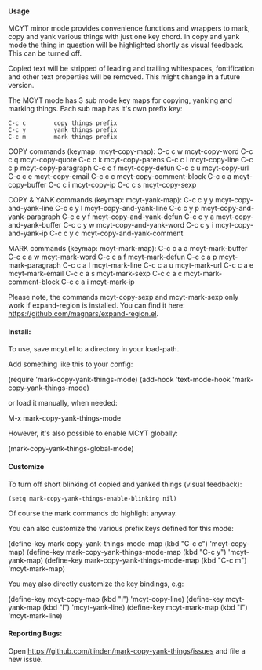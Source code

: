 #### Usage

MCYT  minor mode  provides  convenience functions  and wrappers  to
mark, copy and yank various things with just one key chord. In copy
and yank mode the thing in  question will be highlighted shortly as
visual feedback. This can be turned off.

Copied text will  be stripped of leading  and trailing whitespaces,
fontification and other text properties will be removed. This might
change in a future version.

The MCYT  mode has  3 sub  mode key maps  for copying,  yanking and
marking things. Each sub map has it's own prefix key:

    C-c c        copy things prefix
    C-c y        yank things prefix
    C-c m        mark things prefix

COPY commands (keymap: mcyt-copy-map):
    C-c c w      mcyt-copy-word 
    C-c c q      mcyt-copy-quote 
    C-c c k      mcyt-copy-parens 
    C-c c l      mcyt-copy-line 
    C-c c p      mcyt-copy-paragraph 
    C-c c f      mcyt-copy-defun 
    C-c c u      mcyt-copy-url 
    C-c c e      mcyt-copy-email 
    C-c c c      mcyt-copy-comment-block 
    C-c c a      mcyt-copy-buffer 
    C-c c i      mcyt-copy-ip 
    C-c c s      mcyt-copy-sexp

COPY & YANK commands (keymap: mcyt-yank-map):
    C-c c y y    mcyt-copy-and-yank-line
    C-c c y l    mcyt-copy-and-yank-line
    C-c c y p    mcyt-copy-and-yank-paragraph
    C-c c y f    mcyt-copy-and-yank-defun
    C-c c y a    mcyt-copy-and-yank-buffer
    C-c c y w    mcyt-copy-and-yank-word
    C-c c y i    mcyt-copy-and-yank-ip
    C-c c y c    mcyt-copy-and-yank-comment

MARK commands (keymap: mcyt-mark-map):
    C-c c a a    mcyt-mark-buffer 
    C-c c a w    mcyt-mark-word 
    C-c c a f    mcyt-mark-defun 
    C-c c a p    mcyt-mark-paragraph 
    C-c c a l    mcyt-mark-line 
    C-c c a u    mcyt-mark-url 
    C-c c a e    mcyt-mark-email 
    C-c c a s    mcyt-mark-sexp 
    C-c c a c    mcyt-mark-comment-block 
    C-c c a i    mcyt-mark-ip 

Please note,  the commands  mcyt-copy-sexp and  mcyt-mark-sexp only
work  if  expand-region  is  installed.   You  can  find  it  here:
https://github.com/magnars/expand-region.el.

#### Install:

To use, save mcyt.el to a directory in your load-path.

Add something like this to your config:

   (require 'mark-copy-yank-things-mode)
   (add-hook 'text-mode-hook 'mark-copy-yank-things-mode)

or load it manually, when needed:

   M-x mark-copy-yank-things-mode

However, it's also possible to enable MCYT globally:

   (mark-copy-yank-things-global-mode)

#### Customize

To turn off short blinking of copied and yanked things (visual feedback):

    (setq mark-copy-yank-things-enable-blinking nil)

Of course the mark commands do highlight anyway.

You can also customize the various prefix keys defined for this mode:

   (define-key mark-copy-yank-things-mode-map (kbd "C-c c") 'mcyt-copy-map)
   (define-key mark-copy-yank-things-mode-map (kbd "C-c y") 'mcyt-yank-map)
   (define-key mark-copy-yank-things-mode-map (kbd "C-c m") 'mcyt-mark-map)

You may also directly customize the key bindings, e.g:

   (define-key mcyt-copy-map (kbd "l") 'mcyt-copy-line)
   (define-key mcyt-yank-map (kbd "l") 'mcyt-yank-line)
   (define-key mcyt-mark-map (kbd "l") 'mcyt-mark-line)

#### Reporting Bugs:

Open   https://github.com/tlinden/mark-copy-yank-things/issues  and
file a new issue.
